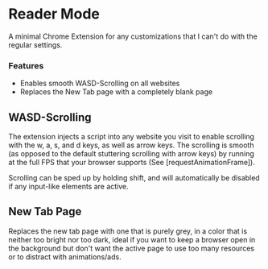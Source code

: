 # Reader Mode

A minimal Chrome Extension for any customizations that I can't do with the regular settings.

### Features
- Enables smooth WASD-Scrolling on all websites
- Replaces the New Tab page with a completely blank page

## WASD-Scrolling

The extension injects a script into any website you visit to enable scrolling with the w, a, s, and d keys, as well as arrow keys.
The scrolling is smooth (as opposed to the default stuttering scrolling with arrow keys) by running at the full FPS that
your browser supports (See [requestAnimationFrame]).

Scrolling can be sped up by holding shift, and will automatically be disabled if any input-like elements are active.

[requestAnimationFrame()]: https://developer.mozilla.org/en-US/docs/Web/API/Window/requestAnimationFrame

## New Tab Page

Replaces the new tab page with one that is purely grey, in a color that is neither too bright nor too dark, ideal if you want to
keep a browser open in the background but don't want the active page to use too many resources or to distract with animations/ads.
